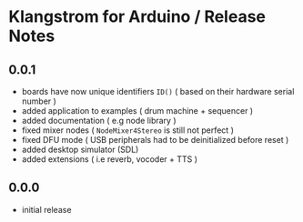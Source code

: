# Klangstrom for Arduino / Release Notes

## 0.0.1

- boards have now unique identifiers `ID()` ( based on their hardware serial number )
- added application to examples ( drum machine + sequencer )
- added documentation ( e.g node library )
- fixed mixer nodes ( `NodeMixer4Stereo` is still not perfect )
- fixed DFU mode ( USB peripherals had to be deinitialized before reset )
- added desktop simulator (SDL)
- added extensions ( i.e reverb, vocoder + TTS )

## 0.0.0

- initial release
